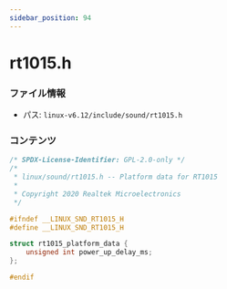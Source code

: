 ```yaml
---
sidebar_position: 94
---
```

# rt1015.h

### ファイル情報

- パス: `linux-v6.12/include/sound/rt1015.h`

### コンテンツ

```h
/* SPDX-License-Identifier: GPL-2.0-only */
/*
 * linux/sound/rt1015.h -- Platform data for RT1015
 *
 * Copyright 2020 Realtek Microelectronics
 */

#ifndef __LINUX_SND_RT1015_H
#define __LINUX_SND_RT1015_H

struct rt1015_platform_data {
	unsigned int power_up_delay_ms;
};

#endif

```
